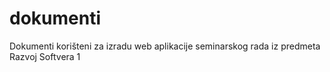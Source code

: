 # dokumenti
 Dokumenti korišteni za izradu web aplikacije seminarskog rada iz predmeta Razvoj Softvera 1
